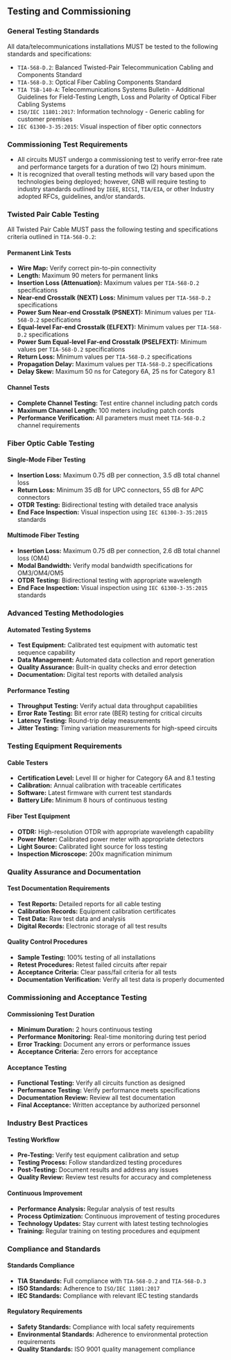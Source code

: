 ## Testing and Commissioning

### General Testing Standards
All data/telecommunications installations MUST be tested to the following standards and specifications:
*   `TIA-568-D.2`: Balanced Twisted-Pair Telecommunication Cabling and Components Standard
*   `TIA-568-D.3`: Optical Fiber Cabling Components Standard
*   `TIA TSB-140-A`: Telecommunications Systems Bulletin - Additional Guidelines for Field-Testing Length, Loss and Polarity of Optical Fiber Cabling Systems
*   `ISO/IEC 11801:2017`: Information technology - Generic cabling for customer premises
*   `IEC 61300-3-35:2015`: Visual inspection of fiber optic connectors

### Commissioning Test Requirements
*   All circuits MUST undergo a commissioning test to verify error-free rate and performance targets for a duration of two (2) hours minimum.
*   It is recognized that overall testing methods will vary based upon the technologies being deployed; however, GNB will require testing to industry standards outlined by `IEEE`, `BICSI`, `TIA/EIA`, or other Industry adopted RFCs, guidelines, and/or standards.

### Twisted Pair Cable Testing
All Twisted Pair Cable MUST pass the following testing and specifications criteria outlined in `TIA-568-D.2`:

#### Permanent Link Tests
*   **Wire Map:** Verify correct pin-to-pin connectivity
*   **Length:** Maximum 90 meters for permanent links
*   **Insertion Loss (Attenuation):** Maximum values per `TIA-568-D.2` specifications
*   **Near-end Crosstalk (NEXT) Loss:** Minimum values per `TIA-568-D.2` specifications
*   **Power Sum Near-end Crosstalk (PSNEXT):** Minimum values per `TIA-568-D.2` specifications
*   **Equal-level Far-end Crosstalk (ELFEXT):** Minimum values per `TIA-568-D.2` specifications
*   **Power Sum Equal-level Far-end Crosstalk (PSELFEXT):** Minimum values per `TIA-568-D.2` specifications
*   **Return Loss:** Minimum values per `TIA-568-D.2` specifications
*   **Propagation Delay:** Maximum values per `TIA-568-D.2` specifications
*   **Delay Skew:** Maximum 50 ns for Category 6A, 25 ns for Category 8.1

#### Channel Tests
*   **Complete Channel Testing:** Test entire channel including patch cords
*   **Maximum Channel Length:** 100 meters including patch cords
*   **Performance Verification:** All parameters must meet `TIA-568-D.2` channel requirements

### Fiber Optic Cable Testing

#### Single-Mode Fiber Testing
*   **Insertion Loss:** Maximum 0.75 dB per connection, 3.5 dB total channel loss
*   **Return Loss:** Minimum 35 dB for UPC connectors, 55 dB for APC connectors
*   **OTDR Testing:** Bidirectional testing with detailed trace analysis
*   **End Face Inspection:** Visual inspection using `IEC 61300-3-35:2015` standards

#### Multimode Fiber Testing
*   **Insertion Loss:** Maximum 0.75 dB per connection, 2.6 dB total channel loss (OM4)
*   **Modal Bandwidth:** Verify modal bandwidth specifications for OM3/OM4/OM5
*   **OTDR Testing:** Bidirectional testing with appropriate wavelength
*   **End Face Inspection:** Visual inspection using `IEC 61300-3-35:2015` standards

### Advanced Testing Methodologies

#### Automated Testing Systems
*   **Test Equipment:** Calibrated test equipment with automatic test sequence capability
*   **Data Management:** Automated data collection and report generation
*   **Quality Assurance:** Built-in quality checks and error detection
*   **Documentation:** Digital test reports with detailed analysis

#### Performance Testing
*   **Throughput Testing:** Verify actual data throughput capabilities
*   **Error Rate Testing:** Bit error rate (BER) testing for critical circuits
*   **Latency Testing:** Round-trip delay measurements
*   **Jitter Testing:** Timing variation measurements for high-speed circuits

### Testing Equipment Requirements

#### Cable Testers
*   **Certification Level:** Level III or higher for Category 6A and 8.1 testing
*   **Calibration:** Annual calibration with traceable certificates
*   **Software:** Latest firmware with current test standards
*   **Battery Life:** Minimum 8 hours of continuous testing

#### Fiber Test Equipment
*   **OTDR:** High-resolution OTDR with appropriate wavelength capability
*   **Power Meter:** Calibrated power meter with appropriate detectors
*   **Light Source:** Calibrated light source for loss testing
*   **Inspection Microscope:** 200x magnification minimum

### Quality Assurance and Documentation

#### Test Documentation Requirements
*   **Test Reports:** Detailed reports for all cable testing
*   **Calibration Records:** Equipment calibration certificates
*   **Test Data:** Raw test data and analysis
*   **Digital Records:** Electronic storage of all test results

#### Quality Control Procedures
*   **Sample Testing:** 100% testing of all installations
*   **Retest Procedures:** Retest failed circuits after repair
*   **Acceptance Criteria:** Clear pass/fail criteria for all tests
*   **Documentation Verification:** Verify all test data is properly documented

### Commissioning and Acceptance Testing

#### Commissioning Test Duration
*   **Minimum Duration:** 2 hours continuous testing
*   **Performance Monitoring:** Real-time monitoring during test period
*   **Error Tracking:** Document any errors or performance issues
*   **Acceptance Criteria:** Zero errors for acceptance

#### Acceptance Testing
*   **Functional Testing:** Verify all circuits function as designed
*   **Performance Testing:** Verify performance meets specifications
*   **Documentation Review:** Review all test documentation
*   **Final Acceptance:** Written acceptance by authorized personnel

### Industry Best Practices

#### Testing Workflow
*   **Pre-Testing:** Verify test equipment calibration and setup
*   **Testing Process:** Follow standardized testing procedures
*   **Post-Testing:** Document results and address any issues
*   **Quality Review:** Review test results for accuracy and completeness

#### Continuous Improvement
*   **Performance Analysis:** Regular analysis of test results
*   **Process Optimization:** Continuous improvement of testing procedures
*   **Technology Updates:** Stay current with latest testing technologies
*   **Training:** Regular training on testing procedures and equipment

### Compliance and Standards

#### Standards Compliance
*   **TIA Standards:** Full compliance with `TIA-568-D.2` and `TIA-568-D.3`
*   **ISO Standards:** Adherence to `ISO/IEC 11801:2017`
*   **IEC Standards:** Compliance with relevant IEC testing standards

#### Regulatory Requirements
*   **Safety Standards:** Compliance with local safety requirements
*   **Environmental Standards:** Adherence to environmental protection requirements
*   **Quality Standards:** ISO 9001 quality management compliance
